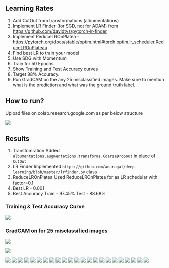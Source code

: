 ## Learning Rates

1. Add CutOut from transformations (albumentations)
2. Implement LR Finder (for SGD, not for ADAM) from https://github.com/davidtvs/pytorch-lr-finder
3. Implement ReduceLROnPlatea - https://pytorch.org/docs/stable/optim.html#torch.optim.lr_scheduler.ReduceLROnPlateau
4. Find best LR to train your model
5. Use SDG with Momentum
6. Train for 50 Epochs. 
7. Show Training and Test Accuracy curves
8. Target 88% Accuracy.
9. Run GradCAM on the any 25 misclassified images. Make sure to mention what is the prediction and what was the ground truth label.

## How to run?

Upload files on colab.research.google.com as per below structure

![](https://github.com/anuragal/deep-learning/blob/master/S10/images/directory.png)

## Results
1. Transfomration
    Added `albumentations.augmentations.transforms.CoarseDropout` in place of `CutOut`
2. LR Finder
    Implemented `https://github.com/anuragal/deep-learning/blob/master/lrfinder.py` class
3. ReduceLROnPlatea
    Used ReduceLROnPlatea for as LR schedular with factor=0.1
4. Best LR - 0.001
5. Best Accuracy
   Train - 97.45%
   Test - 88.68%

### Training & Test Accuracy Curve
![](https://github.com/anuragal/deep-learning/blob/master/S10/images/loss.png)

### GradCAM on for 25 misclassified images

![](https://github.com/anuragal/deep-learning/blob/master/S10/images/gradcam1.png)

![](https://github.com/anuragal/deep-learning/blob/master/S10/images/gradcam2.png)

![](https://github.com/anuragal/deep-learning/blob/master/S10/images/gradcam3.png)
![](https://github.com/anuragal/deep-learning/blob/master/S10/images/gradcam4.png)
![](https://github.com/anuragal/deep-learning/blob/master/S10/images/gradcam5.png)
![](https://github.com/anuragal/deep-learning/blob/master/S10/images/gradcam6.png)
![](https://github.com/anuragal/deep-learning/blob/master/S10/images/gradcam7.png)
![](https://github.com/anuragal/deep-learning/blob/master/S10/images/gradcam8.png)
![](https://github.com/anuragal/deep-learning/blob/master/S10/images/gradcam9.png)
![](https://github.com/anuragal/deep-learning/blob/master/S10/images/gradcam10.png)
![](https://github.com/anuragal/deep-learning/blob/master/S10/images/gradcam11.png)
![](https://github.com/anuragal/deep-learning/blob/master/S10/images/gradcam12.png)
![](https://github.com/anuragal/deep-learning/blob/master/S10/images/gradcam13.png)
![](https://github.com/anuragal/deep-learning/blob/master/S10/images/gradcam14.png)
![](https://github.com/anuragal/deep-learning/blob/master/S10/images/gradcam15.png)
![](https://github.com/anuragal/deep-learning/blob/master/S10/images/gradcam16.png)
![](https://github.com/anuragal/deep-learning/blob/master/S10/images/gradcam17.png)
![](https://github.com/anuragal/deep-learning/blob/master/S10/images/gradcam18.png)
![](https://github.com/anuragal/deep-learning/blob/master/S10/images/gradcam19.png)
![](https://github.com/anuragal/deep-learning/blob/master/S10/images/gradcam20.png)
![](https://github.com/anuragal/deep-learning/blob/master/S10/images/gradcam21.png)
![](https://github.com/anuragal/deep-learning/blob/master/S10/images/gradcam22.png)
![](https://github.com/anuragal/deep-learning/blob/master/S10/images/gradcam23.png)
![](https://github.com/anuragal/deep-learning/blob/master/S10/images/gradcam24.png)
![](https://github.com/anuragal/deep-learning/blob/master/S10/images/gradcam25.png)
